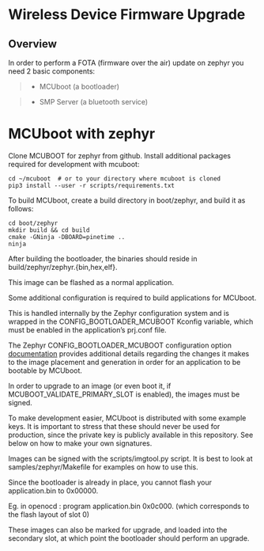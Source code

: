 # Wireless Device Firmware Upgrade

## Overview

In order to perform a FOTA (firmware over the air) update on zephyr you need 2 basic components:

> 
> * MCUboot   (a bootloader)


> * SMP Server (a bluetooth service)

# MCUboot with zephyr

Clone MCUBOOT for zephyr from github.
Install additional packages required for development with mcuboot:

```
cd ~/mcuboot  # or to your directory where mcuboot is cloned
pip3 install --user -r scripts/requirements.txt
```

To build MCUboot, create a build directory in boot/zephyr, and build
it as follows:

```
cd boot/zephyr
mkdir build && cd build
cmake -GNinja -DBOARD=pinetime ..
ninja
```

After building the bootloader, the binaries should reside in
build/zephyr/zephyr.{bin,hex,elf}.

This image can be flashed as a normal application.

Some additional configuration is required to build applications for MCUboot.

This is handled internally by the Zephyr configuration system and is wrapped
in the CONFIG_BOOTLOADER_MCUBOOT Kconfig variable, which must be enabled in
the application’s prj.conf file.

The Zephyr CONFIG_BOOTLOADER_MCUBOOT configuration option
[documentation]([http://docs.zephyrproject.org/reference/kconfig/CONFIG_BOOTLOADER_MCUBOOT.html](http://docs.zephyrproject.org/reference/kconfig/CONFIG_BOOTLOADER_MCUBOOT.html))
provides additional details regarding the changes it makes to the image
placement and generation in order for an application to be bootable by
MCUboot.

In order to upgrade to an image (or even boot it, if
MCUBOOT_VALIDATE_PRIMARY_SLOT is enabled), the images must be signed.

To make development easier, MCUboot is distributed with some example
keys.  It is important to stress that these should never be used for
production, since the private key is publicly available in this
repository.  See below on how to make your own signatures.

Images can be signed with the scripts/imgtool.py script.  It is best
to look at samples/zephyr/Makefile for examples on how to use this.

Since the bootloader is already in place, you cannot flash your application.bin to 0x00000.

Eg. in openocd : program application.bin 0x0c000. (which corresponds to the flash layout of slot 0)

These images can also be marked for upgrade, and loaded into the secondary slot,
at which point the bootloader should perform an upgrade.
